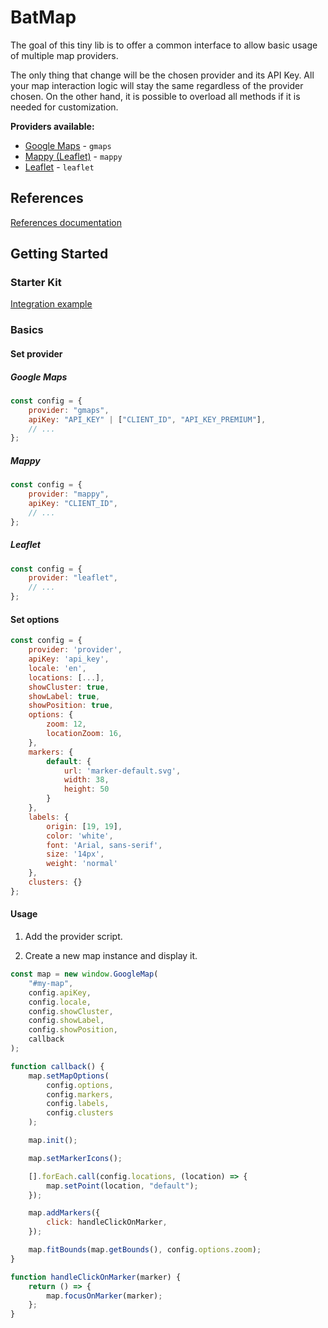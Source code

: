 # BatMap

The goal of this tiny lib is to offer a common interface to allow basic usage of multiple map providers.

The only thing that change will be the chosen provider and its API Key. All your map interaction logic will stay the same regardless of the provider chosen. On the other hand, it is possible to overload all methods if it is needed for customization.

**Providers available:**

-   [Google Maps](https://developers.google.com/maps/documentation/javascript/) - `gmaps`
-   [Mappy (Leaflet)](http://leafletjs.com/reference-1.0.3.html) - `mappy`
-   [Leaflet](http://leafletjs.com/reference-1.5.1.html) - `leaflet`

## References

[References documentation](references/)

## Getting Started

### Starter Kit

[Integration example](example/starter-kit)

### Basics

#### Set provider

##### Google Maps

```js
const config = {
    provider: "gmaps",
    apiKey: "API_KEY" | ["CLIENT_ID", "API_KEY_PREMIUM"],
    // ...
};
```

##### Mappy

```js
const config = {
    provider: "mappy",
    apiKey: "CLIENT_ID",
    // ...
};
```

##### Leaflet

```js
const config = {
    provider: "leaflet",
    // ...
};
```

#### Set options

```js
const config = {
    provider: 'provider',
    apiKey: 'api_key',
    locale: 'en',
    locations: [...],
    showCluster: true,
    showLabel: true,
    showPosition: true,
    options: {
        zoom: 12,
        locationZoom: 16,
    },
    markers: {
        default: {
            url: 'marker-default.svg',
            width: 38,
            height: 50
        }
    },
    labels: {
        origin: [19, 19],
        color: 'white',
        font: 'Arial, sans-serif',
        size: '14px',
        weight: 'normal'
    },
    clusters: {}
};
```

#### Usage

1. Add the provider script.

2. Create a new map instance and display it.

```js
const map = new window.GoogleMap(
    "#my-map",
    config.apiKey,
    config.locale,
    config.showCluster,
    config.showLabel,
    config.showPosition,
    callback
);

function callback() {
    map.setMapOptions(
        config.options,
        config.markers,
        config.labels,
        config.clusters
    );

    map.init();

    map.setMarkerIcons();

    [].forEach.call(config.locations, (location) => {
        map.setPoint(location, "default");
    });

    map.addMarkers({
        click: handleClickOnMarker,
    });

    map.fitBounds(map.getBounds(), config.options.zoom);
}

function handleClickOnMarker(marker) {
    return () => {
        map.focusOnMarker(marker);
    };
}
```
